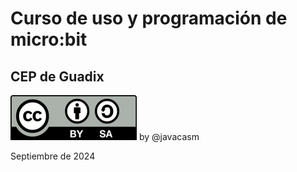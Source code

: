 # Curso de uso y programación de micro:bit

## CEP de Guadix

![](./Texto/images/Licencia_CC_peque.png) by @javacasm

Septiembre de 2024